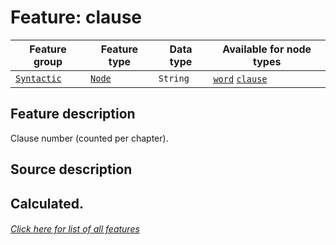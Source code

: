 # Feature: clause

Feature group | Feature type | Data type | Available for node types
---  | --- | --- | ---
[`Syntactic`](featuresbygroup.md#syntactic-features) | [`Node`](nodefeatures.md)  | `String` | [`word`](wordnodefeatures.md#readme)  [`clause`](clausenodefeatures.md#readme)

## Feature description

Clause number (counted per chapter).

## Source description

Calculated.
---
###### [Click here for list of all features](home.md#readme)
